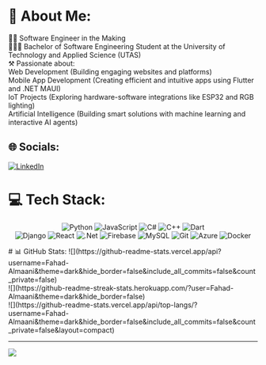 # 💫 About Me:
👨‍💻 Software Engineer in the Making<br>🧑🏼‍🎓 Bachelor of Software Engineering Student at the University of Technology and Applied Science (UTAS)<br>⚒️ Passionate about:<br>Web Development (Building engaging websites and platforms)<br>Mobile App Development (Creating efficient and intuitive apps using Flutter and .NET MAUI)<br>IoT Projects (Exploring hardware-software integrations like ESP32 and RGB lighting)<br>Artificial Intelligence (Building smart solutions with machine learning and interactive AI agents)


## 🌐 Socials:
[![LinkedIn](https://img.shields.io/badge/LinkedIn-%230077B5.svg?logo=linkedin&logoColor=white)](https://linkedin.com/in/https://www.linkedin.com/in/fahad-almaani-870815210/) 

# 💻 Tech Stack:
<div align="center">
  
![Python](https://img.shields.io/badge/python-3670A0?style=for-the-badge&logo=python&logoColor=ffdd54) 
![JavaScript](https://img.shields.io/badge/javascript-%23323330.svg?style=for-the-badge&logo=javascript&logoColor=%23F7DF1E) 
![C#](https://img.shields.io/badge/c%23-%23239120.svg?style=for-the-badge&logo=csharp&logoColor=white) 
![C++](https://img.shields.io/badge/c++-%2300599C.svg?style=for-the-badge&logo=c%2B%2B&logoColor=white)
![Dart](https://img.shields.io/badge/dart-%230175C2.svg?style=for-the-badge&logo=dart&logoColor=white) 
<br/>
![Django](https://img.shields.io/badge/django-%23092E20.svg?style=for-the-badge&logo=django&logoColor=white)
![React](https://img.shields.io/badge/react-%2320232a.svg?style=for-the-badge&logo=react&logoColor=%2361DAFB) 
![.Net](https://img.shields.io/badge/.NET-5C2D91?style=for-the-badge&logo=.net&logoColor=white)
![Firebase](https://img.shields.io/badge/firebase-%23039BE5.svg?style=for-the-badge&logo=firebase) 
![MySQL](https://img.shields.io/badge/mysql-4479A1.svg?style=for-the-badge&logo=mysql&logoColor=white) 
![Git](https://img.shields.io/badge/git-%23F05033.svg?style=for-the-badge&logo=git&logoColor=white) 
![Azure](https://img.shields.io/badge/azure-%230072C6.svg?style=for-the-badge&logo=microsoftazure&logoColor=white) 
![Docker](https://img.shields.io/badge/docker-%230db7ed.svg?style=for-the-badge&logo=docker&logoColor=white) 
</div>
# 📊 GitHub Stats:
![](https://github-readme-stats.vercel.app/api?username=Fahad-Almaani&theme=dark&hide_border=false&include_all_commits=false&count_private=false)<br/>
![](https://github-readme-streak-stats.herokuapp.com/?user=Fahad-Almaani&theme=dark&hide_border=false)<br/>
![](https://github-readme-stats.vercel.app/api/top-langs/?username=Fahad-Almaani&theme=dark&hide_border=false&include_all_commits=false&count_private=false&layout=compact)

---
[![](https://visitcount.itsvg.in/api?id=Fahad-Almaani&icon=0&color=0)](https://visitcount.itsvg.in)

<!-- Proudly created with GPRM ( https://gprm.itsvg.in ) -->

